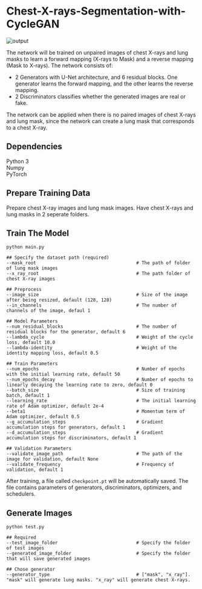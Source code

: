 # Chest-X-rays-Segmentation-with-CycleGAN

![output](https://user-images.githubusercontent.com/63922382/153581632-515cebb6-f157-4264-bff7-0840d92830c8.png)

The network will be trained on unpaired images of chest X-rays and lung masks to learn a forward mapping (X-rays to Mask) and a reverse mapping (Mask to X-rays). The network consists of:
* 2 Generators with U-Net architecture, and 6 residual blocks. One generator learns the forward mapping, and the other learns the reverse mapping.
* 2 Discriminators classifies whether the generated images are real or fake. <br/>

The network can be applied when there is no paired images of chest X-rays and lung mask, since the network can create a lung mask that corresponds to a chest X-ray.

## Dependencies
Python 3 <br/>
Numpy <br/>
PyTorch <br/>

## Prepare Training Data
Prepare chest X-ray images and lung mask images. Have chest X-rays and lung masks in 2 seperate folders.

## Train The Model
```
python main.py

## Specify the dataset path (required)
--mask_root                                     # The path of folder of lung mask images
--x_ray_root                                    # The path folder of chest X-ray images

## Preprocess 
--image_size                                    # Size of the image after being resized, default (128, 128)
--in_channels                                   # The number of channels of the image, defaul 1

## Model Parameters
--num_residual_blocks                           # The number of residual blocks for the generator, default 6
--lambda_cycle                                  # Weight of the cycle loss, default 10.0
--lambda-identity                               # Weight of the identity mapping loss, default 0.5

## Train Parameters 
--num_epochs                                    # Number of epochs with the initial learning rate, default 50
--num_epochs_decay                              # Number of epochs to linearly decaying the learning rate to zero, default 0
--batch_size                                    # Size of training batch, default 1
--learning_rate                                 # The initial learning rate of Adam optimizer, default 2e-4
--beta1                                         # Momentum term of Adam optimizer, default 0.5
--g_accumulation_steps                          # Gradient accumulation steps for generators, default 1
--d_accumulation_steps                          # Gradient accumulation steps for discriminators, default 1

## Validation Parameters
--validate_image_path                           # The path of the image for validation, default None
--validate_frequency                            # Frequency of validation, default 1
```

After training, a file called `checkpoint.pt` will be automatically saved. The file contains parameters of generators, discriminators, optimizers, and schedulers.

## Generate Images
```
python test.py

## Required
--test_image_folder                             # Specify the folder of test images
--generated_image_folder                        # Specify the folder that will save generated images

## Chose generator
--generator_type                                # ["mask", "x_ray"]. "mask" will generate lung masks. "x_ray" will generate chest X-rays.
```
